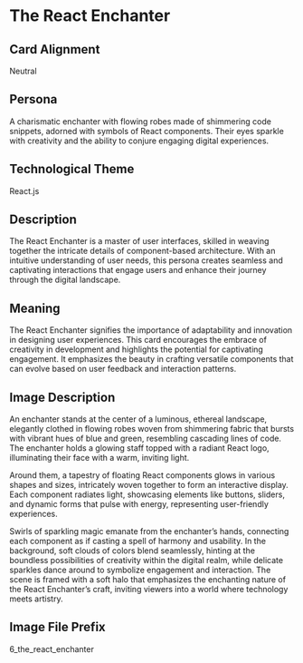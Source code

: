 # The React Enchanter

## Card Alignment
Neutral

## Persona
A charismatic enchanter with flowing robes made of shimmering code snippets, adorned with symbols of React components. Their eyes sparkle with creativity and the ability to conjure engaging digital experiences.

## Technological Theme
React.js

## Description
The React Enchanter is a master of user interfaces, skilled in weaving together the intricate details of component-based architecture. With an intuitive understanding of user needs, this persona creates seamless and captivating interactions that engage users and enhance their journey through the digital landscape. 

## Meaning
The React Enchanter signifies the importance of adaptability and innovation in designing user experiences. This card encourages the embrace of creativity in development and highlights the potential for captivating engagement. It emphasizes the beauty in crafting versatile components that can evolve based on user feedback and interaction patterns.

## Image Description
An enchanter stands at the center of a luminous, ethereal landscape, elegantly clothed in flowing robes woven from shimmering fabric that bursts with vibrant hues of blue and green, resembling cascading lines of code. The enchanter holds a glowing staff topped with a radiant React logo, illuminating their face with a warm, inviting light.

Around them, a tapestry of floating React components glows in various shapes and sizes, intricately woven together to form an interactive display. Each component radiates light, showcasing elements like buttons, sliders, and dynamic forms that pulse with energy, representing user-friendly experiences.

Swirls of sparkling magic emanate from the enchanter’s hands, connecting each component as if casting a spell of harmony and usability. In the background, soft clouds of colors blend seamlessly, hinting at the boundless possibilities of creativity within the digital realm, while delicate sparkles dance around to symbolize engagement and interaction. The scene is framed with a soft halo that emphasizes the enchanting nature of the React Enchanter’s craft, inviting viewers into a world where technology meets artistry.

## Image File Prefix
6_the_react_enchanter

